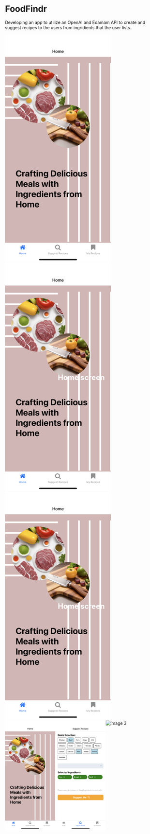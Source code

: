 # FoodFindr

Developing an app to utilize an OpenAI and Edamam API to create and suggest recipes to the users from ingridients that the user lists.



<img src="/assets/home.png" alt="image" style="width:350px;height:750px;">

<div style="position:relative;">
  <div style="position:absolute;top:50%;left:50%;transform:translate(-50%,-50%);color:white;font-size:24px;font-weight:bold;text-align:center;">
    Home screen
  </div>
  <img src="/assets/home.png" alt="image" style="width:350px;height:750px;">
</div>

<div style="position:relative;">
  <div style="position:absolute;top:50%;left:50%;transform:translate(-50%,-50%);color:white;font-size:24px;font-weight:bold;text-align:center;">
    Home screen
  </div>
  <img src="/assets/home.png" alt="image" style="width:350px;height:750px;">
</div>

<div style="overflow:auto;">
  <img src="/assets/home.png" alt="image 1" style="float:left;width:33%;">
  <img src="/assets/select.png" alt="image 2" style="float:left;width:33%;">
  <img src="image3.png" alt="image 3" style="float:left;width:33%;">
</div>
